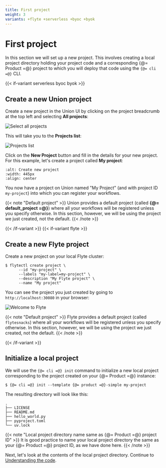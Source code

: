 ```yaml
---
title: First project
weight: 3
variants: +flyte +serverless +byoc +byok
---
```


# First project

In this section we will set up a new project.
This involves creating a local project directory holding your project code
and a corresponding {@= Product =@} project to which you will deploy that code using the `{@= cli =@}` CLI.

{{< if-variant serverless byoc byok >}}

## Create a new Union project

Create a new project in the Union UI by clicking on the project breadcrumb at the top left and selecting **All projects**:

![Select all projects](/_static/images/user-guide/getting-started/first-project/select-all-projects.png)

This will take you to the **Projects list**:

![Projects list](/_static/images/user-guide/getting-started/first-project/projects-list.png)

Click on the **New Project** button and fill in the details for your new project.
For this example, let's create a project called **My project**:

```--image-- /_static/images/user-guide/getting-started/first-project/create-new-project.png
:alt: Create new project
:width: 445px
:align: center
```

You now have a project on Union named "My Project" (and with project ID `my-project`) into which you can register your workflows.

{{< note "Default project" >}}
Union provides a default project (called **{@= default_project =@}**) where all your workflows will be registered unless you specify otherwise.
In this section, however, we will be using the project we just created, not the default.
{{< /note >}}

{{< /if-variant >}}
{{< if-variant flyte >}}

## Create a new Flyte project

Create a new project on your local Flyte cluster:

```shell
$ flytectl create project \
      --id "my-project" \
      --labels "my-label=my-project" \
      --description "My Flyte project" \
      --name "My project"
```

You can see the project you just created by going to `http://localhost:30080` in your browser:

![Welcome to Flyte](/_static/images/user-guide/getting-started/first-project/welcome-to-flyte.png)

{{< note "Default project" >}}
Flyte provides a default project (called `flytesnacks`) where all your workflows will be registered unless you specify otherwise.
In this section, however, we will be using the project we just created, not the default.
{{< /note >}}

{{< /if-variant >}}

## Initialize a local project

We will use the `{@= cli =@} init` command to initialize a new local project corresponding to the project created on your {@= Product =@} instance:

```shell
$ {@= cli =@} init --template {@= product =@}-simple my-project
```

The resulting directory will look like this:

```shell
.
├── LICENSE
├── README.md
├── hello_world.py
├── pyproject.toml
└── uv.lock
```

{{< note "Local project directory name same as {@= Product =@} project ID" >}}
It is good practice to name your local project directory the same as your {@= Product =@} project ID, as we have done here.
{{< /note >}}

Next, let's look at the contents of the local project directory.
Continue to [Understanding the code](understanding-the-code.md).
